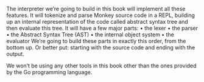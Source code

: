 The interpreter we’re going to build in this book will implement all these features. It will tokenize and parse Monkey source code in a REPL, building up an internal representation of the code called abstract syntax tree and then evaluate this tree. It will have a few major parts:
• the lexer
• the parser
• the Abstract Syntax Tree (AST) • the internal object system
• the evaluator
We’re going to build these parts in exactly this order, from the bottom up. Or better put: starting with the source code and ending with the output.

We won’t be using any other tools in this book other than the ones provided by the Go programming language.